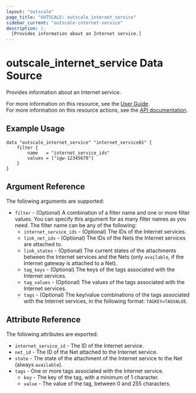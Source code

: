 ```yaml
---
layout: "outscale"
page_title: "OUTSCALE: outscale_internet_service"
sidebar_current: "outscale-internet-service"
description: |-
  [Provides information about an Internet service.]
---
```


# outscale_internet_service Data Source

Provides information about an Internet service.

For more information on this resource, see the [User Guide](https://docs.outscale.com/en/userguide/About-Internet-Gateways.html).  
For more information on this resource actions, see the [API documentation](https://docs.outscale.com/api#3ds-outscale-api-internetservice).

## Example Usage

```hcl
data "outscale_internet_service" "internet_service01" {
    filter {
        name   = "internet_service_ids"
        values = ["igw-12345678"]
    }
}
```

## Argument Reference

The following arguments are supported:

* `filter` - (Optional) A combination of a filter name and one or more filter values. You can specify this argument for as many filter names as you need. The filter name can be any of the following:
    * `internet_service_ids` - (Optional) The IDs of the Internet services.
    * `link_net_ids` - (Optional) The IDs of the Nets the Internet services are attached to.
    * `link_states` - (Optional) The current states of the attachments between the Internet services and the Nets (only `available`, if the Internet gateway is attached to a Net).
    * `tag_keys` - (Optional) The keys of the tags associated with the Internet services.
    * `tag_values` - (Optional) The values of the tags associated with the Internet services.
    * `tags` - (Optional) The key/value combinations of the tags associated with the Internet services, in the following format: `TAGKEY=TAGVALUE`.

## Attribute Reference

The following attributes are exported:

* `internet_service_id` - The ID of the Internet service.
* `net_id` - The ID of the Net attached to the Internet service.
* `state` - The state of the attachment of the Internet service to the Net (always `available`).
* `tags` - One or more tags associated with the Internet service.
    * `key` - The key of the tag, with a minimum of 1 character.
    * `value` - The value of the tag, between 0 and 255 characters.

